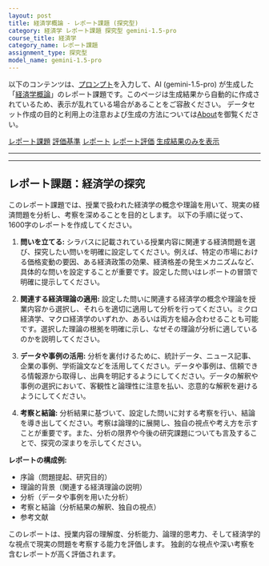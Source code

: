 ```yaml
---
layout: post
title: 経済学概論 - レポート課題 (探究型)
category: 経済学 レポート課題 探究型 gemini-1.5-pro
course_title: 経済学
category_name: レポート課題
assignment_type: 探究型
model_name: gemini-1.5-pro
---
```


以下のコンテンツは、[プロンプト](http://127.0.0.1:8000/generated/経済学/gemini-1.5-pro/prompt_レポート課題-探究型.md)を入力して、AI (gemini-1.5-pro) が生成した「[経済学概論](/contents/経済学/)」のレポート課題です。このページは生成結果から自動的に作成されているため、表示が乱れている場合があることをご容赦ください。
データセット作成の目的と利用上の注意および生成の方法については[About](/About)を御覧ください。

[レポート課題](../レポート課題-探究型)
[評価基準](../評価基準-探究型)
[レポート](../レポート-探究型)
[レポート評価](../レポート評価-探究型)
[生成結果のみを表示](http://127.0.0.1:8000/generated/経済学/gemini-1.5-pro/レポート課題-探究型.md)
  

***
***
  
## レポート課題：経済学の探究

このレポート課題では、授業で扱われた経済学の概念や理論を用いて、現実の経済問題を分析し、考察を深めることを目的とします。  以下の手順に従って、1600字のレポートを作成してください。

1. **問いを立てる:** シラバスに記載されている授業内容に関連する経済問題を選び、探究したい問いを明確に設定してください。例えば、特定の市場における価格変動の要因、ある経済政策の効果、経済格差の発生メカニズムなど、具体的な問いを設定することが重要です。設定した問いはレポートの冒頭で明確に提示してください。

2. **関連する経済理論の適用:** 設定した問いに関連する経済学の概念や理論を授業内容から選択し、それらを適切に適用して分析を行ってください。ミクロ経済学、マクロ経済学のいずれか、あるいは両方を組み合わせることも可能です。選択した理論の根拠を明確に示し、なぜその理論が分析に適しているのかを説明してください。

3. **データや事例の活用:**  分析を裏付けるために、統計データ、ニュース記事、企業の事例、学術論文などを活用してください。データや事例は、信頼できる情報源から取得し、出典を明記するようにしてください。データの解釈や事例の選択において、客観性と論理性に注意を払い、恣意的な解釈を避けるようにしてください。

4. **考察と結論:** 分析結果に基づいて、設定した問いに対する考察を行い、結論を導き出してください。考察は論理的に展開し、独自の視点や考え方を示すことが重要です。また、分析の限界や今後の研究課題についても言及することで、探究の深まりを示してください。


**レポートの構成例:**

* 序論（問題提起、研究目的）
* 理論的背景（関連する経済理論の説明）
* 分析（データや事例を用いた分析）
* 考察と結論（分析結果の解釈、独自の視点）
* 参考文献


このレポートは、授業内容の理解度、分析能力、論理的思考力、そして経済学的な視点で現実の問題を考察する能力を評価します。  独創的な視点や深い考察を含むレポートが高く評価されます。
